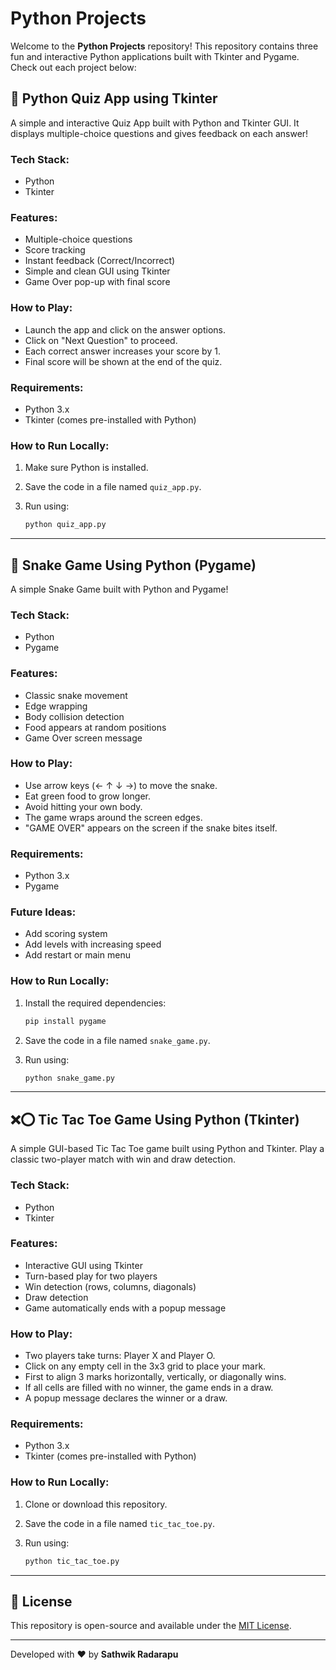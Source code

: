 # Python Projects

Welcome to the **Python Projects** repository! This repository contains three fun and interactive Python applications built with Tkinter and Pygame. Check out each project below:

## 🧠 Python Quiz App using Tkinter

A simple and interactive Quiz App built with Python and Tkinter GUI. It displays multiple-choice questions and gives feedback on each answer!

### Tech Stack:
- Python
- Tkinter

### Features:
- Multiple-choice questions
- Score tracking
- Instant feedback (Correct/Incorrect)
- Simple and clean GUI using Tkinter
- Game Over pop-up with final score

### How to Play:
- Launch the app and click on the answer options.
- Click on "Next Question" to proceed.
- Each correct answer increases your score by 1.
- Final score will be shown at the end of the quiz.

### Requirements:
- Python 3.x
- Tkinter (comes pre-installed with Python)

### How to Run Locally:
1. Make sure Python is installed.
2. Save the code in a file named `quiz_app.py`.
3. Run using:

    ```bash
    python quiz_app.py
    ```

---

## 🐍 Snake Game Using Python (Pygame)

A simple Snake Game built with Python and Pygame!

### Tech Stack:
- Python
- Pygame

### Features:
- Classic snake movement
- Edge wrapping
- Body collision detection
- Food appears at random positions
- Game Over screen message

### How to Play:
- Use arrow keys (← ↑ ↓ →) to move the snake.
- Eat green food to grow longer.
- Avoid hitting your own body.
- The game wraps around the screen edges.
- "GAME OVER" appears on the screen if the snake bites itself.

### Requirements:
- Python 3.x
- Pygame

### Future Ideas:
- Add scoring system
- Add levels with increasing speed
- Add restart or main menu

### How to Run Locally:
1. Install the required dependencies:

    ```bash
    pip install pygame
    ```

2. Save the code in a file named `snake_game.py`.
3. Run using:

    ```bash
    python snake_game.py
    ```

---

## ❌⭕ Tic Tac Toe Game Using Python (Tkinter)

A simple GUI-based Tic Tac Toe game built using Python and Tkinter. Play a classic two-player match with win and draw detection.

### Tech Stack:
- Python
- Tkinter

### Features:
- Interactive GUI using Tkinter
- Turn-based play for two players
- Win detection (rows, columns, diagonals)
- Draw detection
- Game automatically ends with a popup message

### How to Play:
- Two players take turns: Player X and Player O.
- Click on any empty cell in the 3x3 grid to place your mark.
- First to align 3 marks horizontally, vertically, or diagonally wins.
- If all cells are filled with no winner, the game ends in a draw.
- A popup message declares the winner or a draw.

### Requirements:
- Python 3.x
- Tkinter (comes pre-installed with Python)

### How to Run Locally:
1. Clone or download this repository.
2. Save the code in a file named `tic_tac_toe.py`.
3. Run using:

    ```bash
    python tic_tac_toe.py
    ```

---

## 📄 License

This repository is open-source and available under the [MIT License](https://opensource.org/licenses/MIT).

---

Developed with ❤️ by **Sathwik Radarapu**
